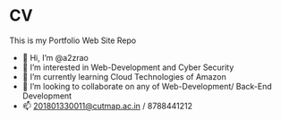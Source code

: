 # CV
This is my Portfolio Web Site Repo 

- 👋 Hi, I’m @a2zrao
- 👀 I’m interested in Web-Development and Cyber Security
- 🌱 I’m currently learning Cloud Technologies of Amazon
- 💞️ I’m looking to collaborate on any of Web-Development/ Back-End Development
- 📫 201801330011@cutmap.ac.in / 8788441212
